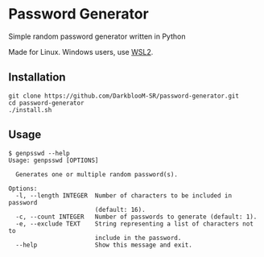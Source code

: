 # Password Generator
Simple random password generator written in Python

Made for Linux. Windows users, use [WSL2](https://learn.microsoft.com/en-us/windows/wsl/install).

## Installation
```
git clone https://github.com/DarkblooM-SR/password-generator.git
cd password-generator
./install.sh
```

## Usage
```
$ genpsswd --help         
Usage: genpsswd [OPTIONS]

  Generates one or multiple random password(s).

Options:
  -l, --length INTEGER  Number of characters to be included in password
                        (default: 16).
  -c, --count INTEGER   Number of passwords to generate (default: 1).
  -e, --exclude TEXT    String representing a list of characters not to
                        include in the password.
  --help                Show this message and exit.
  ```
